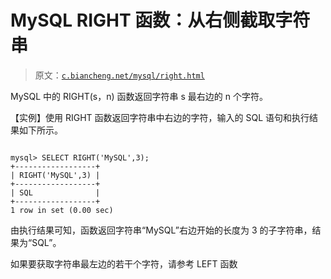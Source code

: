 # MySQL RIGHT 函数：从右侧截取字符串

> 原文：[`c.biancheng.net/mysql/right.html`](http://c.biancheng.net/mysql/right.html)

MySQL 中的 RIGHT(s，n) 函数返回字符串 s 最右边的 n 个字符。

【实例】使用 RIGHT 函数返回字符串中右边的字符，输入的 SQL 语句和执行结果如下所示。

```

mysql> SELECT RIGHT('MySQL',3);
+------------------+
| RIGHT('MySQL',3) |
+------------------+
| SQL              |
+------------------+
1 row in set (0.00 sec)
```

由执行结果可知，函数返回字符串“MySQL”右边开始的长度为 3 的子字符串，结果为“SQL”。

如果要获取字符串最左边的若干个字符，请参考 LEFT 函数